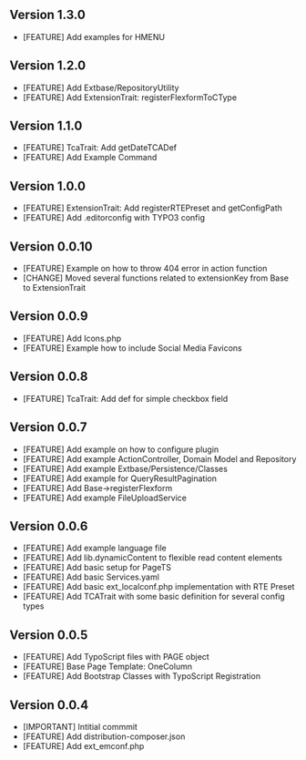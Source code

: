 ## Version 1.3.0
- [FEATURE] Add examples for HMENU

## Version 1.2.0
- [FEATURE] Add Extbase/RepositoryUtility
- [FEATURE] Add ExtensionTrait: registerFlexformToCType

## Version 1.1.0
- [FEATURE] TcaTrait: Add getDateTCADef
- [FEATURE] Add Example Command

## Version 1.0.0
- [FEATURE] ExtensionTrait: Add registerRTEPreset and getConfigPath
- [FEATURE] Add .editorconfig with TYPO3 config

## Version 0.0.10
- [FEATURE] Example on how to throw 404 error in action function
- [CHANGE] Moved several functions related to extensionKey from Base to ExtensionTrait

## Version 0.0.9
- [FEATURE] Add Icons.php
- [FEATURE] Example how to include Social Media Favicons

## Version 0.0.8
- [FEATURE] TcaTrait: Add def for simple checkbox field

## Version 0.0.7
- [FEATURE] Add example on how to configure plugin
- [FEATURE] Add example ActionController, Domain Model and Repository
- [FEATURE] Add example Extbase/Persistence/Classes
- [FEATURE] Add example for QueryResultPagination
- [FEATURE] Add Base->registerFlexform
- [FEATURE] Add example FileUploadService

## Version 0.0.6
- [FEATURE] Add example language file
- [FEATURE] Add lib.dynamicContent to flexible read content elements
- [FEATURE] Add basic setup for PageTS
- [FEATURE] Add basic Services.yaml
- [FEATURE] Add basic ext_localconf.php implementation with RTE Preset
- [FEATURE] Add TCATrait with some basic definition for several config types

## Version 0.0.5
- [FEATURE] Add TypoScript files with PAGE object
- [FEATURE] Base Page Template: OneColumn
- [FEATURE] Add Bootstrap Classes with TypoScript Registration

## Version 0.0.4
- [IMPORTANT] Intitial commmit
- [FEATURE] Add distribution-composer.json
- [FEATURE] Add ext_emconf.php
